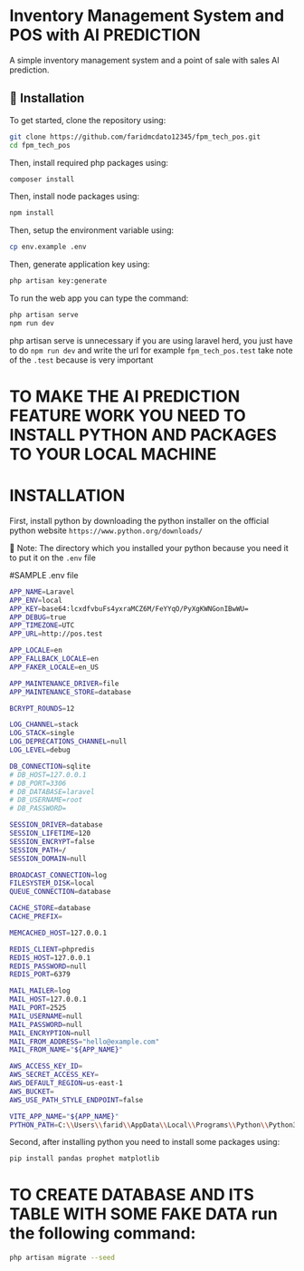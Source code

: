# Inventory Management System and POS with AI PREDICTION

A simple inventory management system and a point of sale with sales AI prediction.

## 🚀 Installation

To get started, clone the repository using:

```sh
git clone https://github.com/faridmcdato12345/fpm_tech_pos.git
cd fpm_tech_pos
```
Then, install required php packages using:

```sh
composer install
```
Then, install node packages using:

```sh
npm install
```
Then, setup the environment variable using:

```sh
cp env.example .env
```
Then, generate application key using:

```sh
php artisan key:generate
```
To run the web app you can type the command:

```sh
php artisan serve
npm run dev
```
php artisan serve is unnecessary if you are using laravel herd, you just have to do `npm run dev` and write the url for example `fpm_tech_pos.test` take note of the `.test` because is very important

# TO MAKE THE AI PREDICTION FEATURE WORK YOU NEED TO INSTALL PYTHON AND PACKAGES TO YOUR LOCAL MACHINE

# INSTALLATION

First, install python by downloading the python installer on the official python website `https://www.python.org/downloads/`

📌 Note: The directory which you installed your python because you need it to put it on the `.env` file

#SAMPLE .env file
```sh
APP_NAME=Laravel
APP_ENV=local
APP_KEY=base64:lcxdfvbuFs4yxraMCZ6M/FeYYqO/PyXgKWNGonIBwWU=
APP_DEBUG=true
APP_TIMEZONE=UTC
APP_URL=http://pos.test

APP_LOCALE=en
APP_FALLBACK_LOCALE=en
APP_FAKER_LOCALE=en_US

APP_MAINTENANCE_DRIVER=file
APP_MAINTENANCE_STORE=database

BCRYPT_ROUNDS=12

LOG_CHANNEL=stack
LOG_STACK=single
LOG_DEPRECATIONS_CHANNEL=null
LOG_LEVEL=debug

DB_CONNECTION=sqlite
# DB_HOST=127.0.0.1
# DB_PORT=3306
# DB_DATABASE=laravel
# DB_USERNAME=root
# DB_PASSWORD=

SESSION_DRIVER=database
SESSION_LIFETIME=120
SESSION_ENCRYPT=false
SESSION_PATH=/
SESSION_DOMAIN=null

BROADCAST_CONNECTION=log
FILESYSTEM_DISK=local
QUEUE_CONNECTION=database

CACHE_STORE=database
CACHE_PREFIX=

MEMCACHED_HOST=127.0.0.1

REDIS_CLIENT=phpredis
REDIS_HOST=127.0.0.1
REDIS_PASSWORD=null
REDIS_PORT=6379

MAIL_MAILER=log
MAIL_HOST=127.0.0.1
MAIL_PORT=2525
MAIL_USERNAME=null
MAIL_PASSWORD=null
MAIL_ENCRYPTION=null
MAIL_FROM_ADDRESS="hello@example.com"
MAIL_FROM_NAME="${APP_NAME}"

AWS_ACCESS_KEY_ID=
AWS_SECRET_ACCESS_KEY=
AWS_DEFAULT_REGION=us-east-1
AWS_BUCKET=
AWS_USE_PATH_STYLE_ENDPOINT=false

VITE_APP_NAME="${APP_NAME}"
PYTHON_PATH=C:\\Users\\farid\\AppData\\Local\\Programs\\Python\\Python313\\python.exe
```
Second, after installing python you need to install some packages using:

```sh
pip install pandas prophet matplotlib
```

# TO CREATE DATABASE AND ITS TABLE WITH SOME FAKE DATA run the following command:

```sh
php artisan migrate --seed
```

